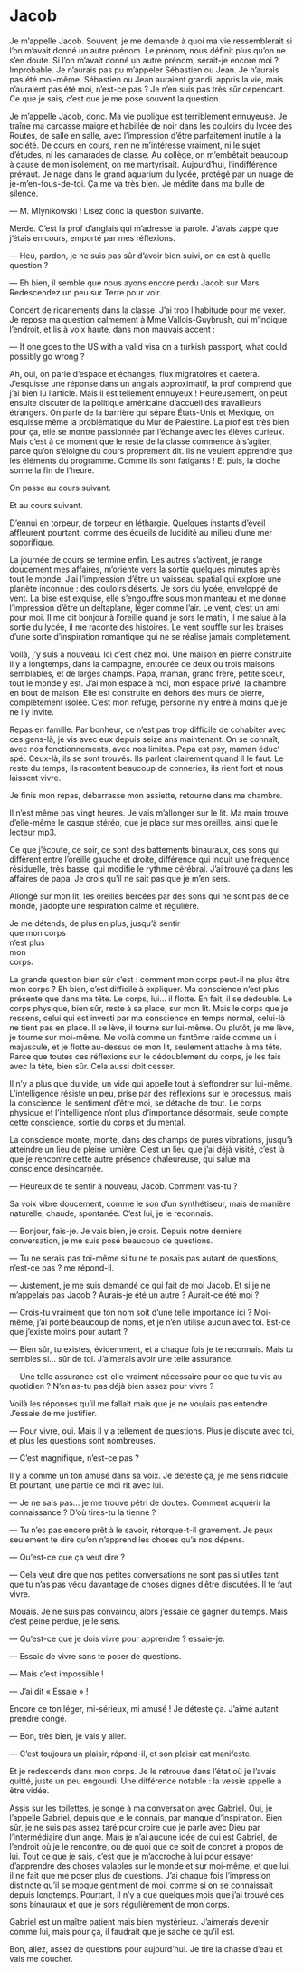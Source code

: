 # Jacob

Je m’appelle Jacob.
Souvent, je me demande à quoi ma vie ressemblerait si l’on m’avait donné un autre prénom.
Le prénom, nous définit plus qu’on ne s’en doute.
Si l’on m’avait donné un autre prénom, serait-je encore moi ? Improbable.
Je n’aurais pas pu m’appeler Sébastien ou Jean.
Je n’aurais pas été moi-même.
Sébastien ou Jean auraient grandi, appris la vie, mais n’auraient pas été moi, n’est-ce pas ?
Je n’en suis pas très sûr cependant.
Ce que je sais, c’est que je me pose souvent la question.

Je m’appelle Jacob, donc.
Ma vie publique est terriblement ennuyeuse.
Je traîne ma carcasse maigre et habillée de noir dans les couloirs du lycée des Routes, de salle en salle, avec l’impression d’être parfaitement inutile à la société.
De cours en cours, rien ne m’intéresse vraiment, ni le sujet d’études, ni les camarades de classe.
Au collège, on m’embêtait beaucoup à cause de mon isolement, on me martyrisait.
Aujourd’hui, l’indifférence prévaut.
Je nage dans le grand aquarium du lycée, protégé par un nuage de je-m’en-fous-de-toi.
Ça me va très bien.
Je médite dans ma bulle de silence.

— M. Mlynikowski ! Lisez donc la question suivante.

Merde. C’est la prof d’anglais qui m’adresse la parole.
J’avais zappé que j’étais en cours, emporté par mes réflexions.

— Heu, pardon, je ne suis pas sûr d’avoir bien suivi, on en est à quelle question ?

— Eh bien, il semble que nous ayons encore perdu Jacob sur Mars. Redescendez un peu sur Terre pour voir.

Concert de ricanements dans la classe.
J’ai trop l’habitude pour me vexer.
Je repose ma question calmement à Mme Vallois-Guybrush, qui m’indique l’endroit, et lis à voix haute, dans mon mauvais accent :

— If one goes to the US with a valid visa on a turkish passport, what could possibly go wrong ?

Ah, oui, on parle d’espace et échanges, flux migratoires et caetera.
J’esquisse une réponse dans un anglais approximatif, la prof comprend que j’ai bien lu l’article.
Mais il est tellement ennuyeux !
Heureusement, on peut ensuite discuter de la politique américaine d’accueil des travailleurs étrangers.
On parle de la barrière qui sépare États-Unis et Mexique, on esquisse même la problématique du Mur de Palestine.
La prof est très bien pour ça, elle se montre passionnée par l’échange avec les élèves curieux.
Mais c’est à ce moment que le reste de la classe commence à s’agiter, parce qu’on s’éloigne du cours proprement dit.
Ils ne veulent apprendre que les éléments du programme.
Comme ils sont fatigants !
Et puis, la cloche sonne la fin de l’heure.

On passe au cours suivant.

Et au cours suivant.

D’ennui en torpeur, de torpeur en léthargie. Quelques instants d’éveil affleurent pourtant, comme des écueils de lucidité au milieu d’une mer soporifique.

La journée de cours se termine enfin.
Les autres s’activent, je range doucement mes affaires, m’oriente vers la sortie quelques minutes après tout le monde.
J’ai l’impression d’être un vaisseau spatial qui explore une planète inconnue : des couloirs déserts.
Je sors du lycée, enveloppé de vent.
La bise est exquise, elle s’engouffre sous mon manteau et me donne l’impression d’être un deltaplane, léger comme l’air.
Le vent, c’est un ami pour moi.
Il me dit bonjour à l’oreille quand je sors le matin, il me salue à la sortie du lycée, il me raconte des histoires.
Le vent souffle sur les braises d’une sorte d’inspiration romantique qui ne se réalise jamais complètement.

Voilà, j’y suis à nouveau. 
Ici c’est chez moi. 
Une maison en pierre construite il y a longtemps, dans la campagne, entourée de deux ou trois maisons semblables, et de larges champs. 
Papa, maman, grand frère, petite soeur, tout le monde y est. 
J’ai mon espace à moi, mon espace privé, la chambre en bout de maison. 
Elle est construite en dehors des murs de pierre, complètement isolée. 
C’est mon refuge, personne n’y entre à moins que je ne l’y invite.

Repas en famille.
Par bonheur, ce n’est pas trop difficile de cohabiter avec ces gens-là, je vis avec eux depuis seize ans maintenant. 
On se connaît, avec nos fonctionnements, avec nos limites.
Papa est psy, maman éduc’ spé’.
Ceux-là, ils se sont trouvés. Ils parlent clairement quand il le faut.
Le reste du temps, ils racontent beaucoup de conneries, ils rient fort et nous laissent vivre.

Je finis mon repas, débarrasse mon assiette, retourne dans ma chambre.

Il n’est même pas vingt heures.
Je vais m’allonger sur le lit.
Ma main trouve d’elle-même le casque stéréo, que je place sur mes oreilles, ainsi que le lecteur mp3.

Ce que j’écoute, ce soir, ce sont des battements binauraux, ces sons qui diffèrent entre l’oreille gauche et droite, 
différence qui induit une fréquence résiduelle, très basse, qui modifie le rythme cérébral.
J’ai trouvé ça dans les affaires de papa.
Je crois qu’il ne sait pas que je m’en sers.

Allongé sur mon lit, les oreilles bercées par des sons qui ne sont pas de ce monde, j’adopte une respiration calme et régulière.

Je me détends, de plus en plus, jusqu’à sentir  
que mon corps  
n’est plus  
mon  
corps.  

La grande question bien sûr c’est : comment mon corps peut-il ne plus être mon corps ?
Eh bien, c’est difficile à expliquer.
Ma conscience n’est plus présente que dans ma tête.
Le corps, lui... il flotte.
En fait, il se dédouble.
Le corps physique, bien sûr, reste à sa place, sur mon lit.
Mais le corps que je ressens, celui qui est investi par ma conscience en temps normal, celui-là ne tient pas en place.
Il se lève, il tourne sur lui-même.
Ou plutôt, je me lève, je tourne sur moi-même.
Me voilà comme un fantôme raide comme un i majuscule, et je flotte au-dessus de mon lit, seulement attaché à ma tête.
Parce que toutes ces réflexions sur le dédoublement du corps, je les fais avec la tête, bien sûr.
Cela aussi doit cesser.

Il n’y a plus que du vide, un vide qui appelle tout à s’effondrer sur lui-même.
L’intelligence résiste un peu, prise par des réflexions sur le processus, mais la conscience, le sentiment d’être moi, se détache de tout.
Le corps physique et l’intelligence n’ont plus d’importance désormais, seule compte cette conscience, sortie du corps et du mental.

La conscience monte, monte, dans des champs de pures vibrations, jusqu’à atteindre un lieu de pleine lumière.
C’est un lieu que j’ai déjà visité, c’est là que je rencontre cette autre présence chaleureuse, qui salue ma conscience désincarnée.

— Heureux de te sentir à nouveau, Jacob. Comment vas-tu ?

Sa voix vibre doucement, comme le son d’un synthétiseur, mais de manière naturelle, chaude, spontanée.
C’est lui, je le reconnais.

— Bonjour, fais-je. Je vais bien, je crois. Depuis notre dernière conversation, je me suis posé beaucoup de questions.

— Tu ne serais pas toi-même si tu ne te posais pas autant de questions, n’est-ce pas ? me répond-il.

— Justement, je me suis demandé ce qui fait de moi Jacob. Et si je ne m’appelais pas Jacob ? Aurais-je été un autre ? Aurait-ce été moi ?

— Crois-tu vraiment que ton nom soit d’une telle importance ici ? Moi-même, j’ai porté beaucoup de noms, et je n’en utilise aucun avec toi. Est-ce que j’existe moins pour autant ?

— Bien sûr, tu existes, évidemment, et à chaque fois je te reconnais. Mais tu sembles si... sûr de toi. J’aimerais avoir une telle assurance.

— Une telle assurance est-elle vraiment nécessaire pour ce que tu vis au quotidien ? N’en as-tu pas déjà bien assez pour vivre ?

Voilà les réponses qu’il me fallait mais que je ne voulais pas entendre. J’essaie de me justifier.

— Pour vivre, oui. Mais il y a tellement de questions. Plus je discute avec toi, et plus les questions sont nombreuses.

— C’est magnifique, n’est-ce pas ?

Il y a comme un ton amusé dans sa voix.
Je déteste ça, je me sens ridicule.
Et pourtant, une partie de moi rit avec lui.

— Je ne sais pas... je me trouve pétri de doutes. Comment acquérir la connaissance ? D’où tires-tu la tienne ?

— Tu n’es pas encore prêt à le savoir, rétorque-t-il gravement. Je peux seulement te dire qu’on n’apprend les choses qu’à nos dépens.

— Qu’est-ce que ça veut dire ?

— Cela veut dire que nos petites conversations ne sont pas si utiles tant que tu n’as pas vécu davantage de choses dignes d’être discutées. Il te faut vivre.

Mouais. Je ne suis pas convaincu, alors j’essaie de gagner du temps.
Mais c’est peine perdue, je le sens.

— Qu’est-ce que je dois vivre pour apprendre ? essaie-je.

— Essaie de vivre sans te poser de questions.

— Mais c’est impossible !

— J’ai dit « Essaie » !

Encore ce ton léger, mi-sérieux, mi amusé ! Je déteste ça. J’aime autant prendre congé.

— Bon, très bien, je vais y aller.

— C’est toujours un plaisir, répond-il, et son plaisir est manifeste.

Et je redescends dans mon corps. Je le retrouve dans l’état où je l’avais quitté, juste un peu engourdi.
Une différence notable : la vessie appelle à être vidée.

Assis sur les toilettes, je songe à ma conversation avec Gabriel.
Oui, je l’appelle Gabriel, depuis que je le connais, par manque d’inspiration.
Bien sûr, je ne suis pas assez taré pour croire que je parle avec Dieu par l’intermédiaire d’un ange.
Mais je n’ai aucune idée de qui est Gabriel, de l’endroit où je le rencontre, ou de quoi que ce soit de concret à propos de lui.
Tout ce que je sais, c’est que je m’accroche à lui pour essayer d’apprendre des choses valables sur le monde et sur moi-même, et que lui, il ne fait que me poser plus de questions.
J’ai chaque fois l’impression distincte qu’il se moque gentiment de moi, comme si on se connaissait depuis longtemps.
Pourtant, il n’y a que quelques mois que j’ai trouvé ces sons binauraux et que je sors régulièrement de mon corps.

Gabriel est un maître patient mais bien mystérieux.
J’aimerais devenir comme lui, mais pour ça, il faudrait que je sache ce qu’il est.

Bon, allez, assez de questions pour aujourd’hui. Je tire la chasse d’eau et vais me coucher.
